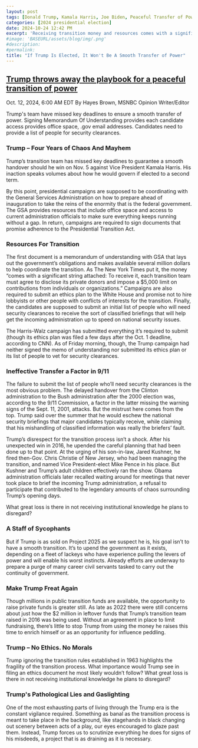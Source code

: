 ```yaml
---
layout: post
tags: [Donald Trump, Kamala Harris, Joe Biden, Peaceful Transfer of Power]
categories: [2024 presidential election]
date: 2024-10-24 12:42 PM
excerpt: 'Receiving transition money and resources comes with a significant string attached: To receive it, each transition team must agree to disclose its private donors and impose a $5,000 limit on contributions from individuals or organizations. Campaigns are also required to submit an ethics plan to the White House and promise not to hire lobbyists or other people with conflicts of interests for the transition. Finally, the candidates are supposed to submit an initial list of people who will need security clearances to receive the sort of classified briefings that will help get the incoming administration up to speed on national security issues.'
#image: 'BASEURL/assets/blog/img/.png'
#description:
#permalink:
title: "If Trump Is Elected, It Won't Be A Smooth Transfer of Power"
---
```



## [Trump throws away the playbook for a peaceful transition of power](https://www.msnbc.com/opinion/msnbc-opinion/trump-peaceful-transfer-power-project-2025-rcna174901)

Oct. 12, 2024, 6:00 AM EDT
By Hayes Brown, MSNBC Opinion Writer/Editor

Trump's team have missed key deadlines to ensure a smooth transfer of power. Signing Memorandum Of Understanding provides each candidate access provides office space, .gov email addresses. Candidates need to provide a list of people for security clearances.

### Trump – Four Years of Chaos And Mayhem

Trump’s transition team has missed key deadlines to guarantee a smooth handover should he win on Nov. 5 against Vice President Kamala Harris. His inaction speaks volumes about how he would govern if elected to a second term.

By this point, presidential campaigns are supposed to be coordinating with the General Services Administration on how to prepare ahead of inauguration to take the reins of the enormity that is the federal government. The GSA provides resources that include office space and access to current administration officials to make sure everything keeps running without a gap. In return, campaigns are required to sign documents that promise adherence to the Presidential Transition Act.

### Resources For Transition

The first document is a memorandum of understanding with GSA that lays out the government’s obligations and makes available several million dollars to help coordinate the transition. As The New York Times put it, the money “comes with a significant string attached: To receive it, each transition team must agree to disclose its private donors and impose a $5,000 limit on contributions from individuals or organizations.” Campaigns are also required to submit an ethics plan to the White House and promise not to hire lobbyists or other people with conflicts of interests for the transition. Finally, the candidates are supposed to submit an initial list of people who will need security clearances to receive the sort of classified briefings that will help get the incoming administration up to speed on national security issues.

The Harris-Walz campaign has submitted everything it’s required to submit (though its ethics plan was filed a few days after the Oct. 1 deadline, according to CNN). As of Friday morning, though, the Trump campaign had neither signed the memo of understanding nor submitted its ethics plan or its list of people to vet for security clearances.

### Ineffective Transfer a Factor in 9/11

The failure to submit the list of people who’ll need security clearances is the most obvious problem. The delayed handover from the Clinton administration to the Bush administration after the 2000 election was, according to the 9/11 Commission, a factor in the latter missing the warning signs of the Sept. 11, 2001, attacks. But the mistrust here comes from the top. Trump said over the summer that he would eschew the national security briefings that major candidates typically receive, while claiming that his mishandling of classified information was really the briefers’ fault.

Trump’s disrespect for the transition process isn’t a shock. After his unexpected win in 2016, he upended the careful planning that had been done up to that point. At the urging of his son-in-law, Jared Kushner, he fired then-Gov. Chris Christie of New Jersey, who had been managing the transition, and named Vice President-elect Mike Pence in his place. But Kushner and Trump’s adult children effectively ran the show. Obama administration officials later recalled waiting around for meetings that never took place to brief the incoming Trump administration, a refusal to participate that contributed to the legendary amounts of chaos surrounding Trump’s opening days.

What great loss is there in not receiving institutional knowledge he plans to disregard?

### A Staff of Sycophants

But if Trump is as sold on Project 2025 as we suspect he is, his goal isn’t to have a smooth transition. It’s to upend the government as it exists, depending on a fleet of lackeys who have experience pulling the levers of power and will enable his worst instincts. Already efforts are underway to prepare a purge of many career civil servants tasked to carry out the continuity of government.

### Make Trump Freat Again

Though millions in public transition funds are available, the opportunity to raise private funds is greater still. As late as 2022 there were still concerns about just how the $2 million in leftover funds that Trump’s transition team raised in 2016 was being used. Without an agreement in place to limit fundraising, there’s little to stop Trump from using the money he raises this time to enrich himself or as an opportunity for influence peddling.

### Trump – No Ethics. No Morals

Trump ignoring the transition rules established in 1963 highlights the fragility of the transition process. What importance would Trump see in filing an ethics document he most likely wouldn’t follow? What great loss is there in not receiving institutional knowledge he plans to disregard?

### Trump's Pathological Lies and Gaslighting

One of the most exhausting parts of living through the Trump era is the constant vigilance required. Something as banal as the transition process is meant to take place in the background, like stagehands in black changing out scenery between acts of a play, our eyes encouraged to glaze past them. Instead, Trump forces us to scrutinize everything he does for signs of his misdeeds, a project that is as draining as it is necessary.
